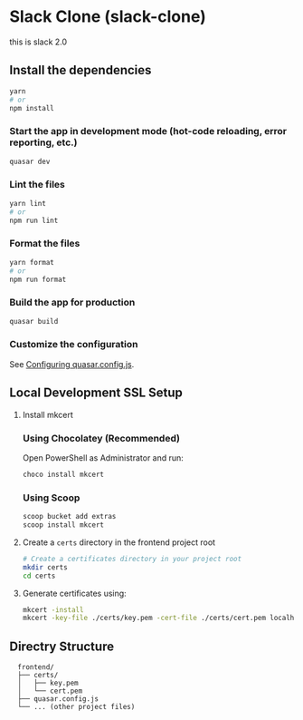 # Slack Clone (slack-clone)

this is  slack 2.0

## Install the dependencies
```bash
yarn
# or
npm install
```

### Start the app in development mode (hot-code reloading, error reporting, etc.)
```bash
quasar dev
```


### Lint the files
```bash
yarn lint
# or
npm run lint
```


### Format the files
```bash
yarn format
# or
npm run format
```



### Build the app for production
```bash
quasar build
```

### Customize the configuration
See [Configuring quasar.config.js](https://v2.quasar.dev/quasar-cli-vite/quasar-config-js).


## Local Development SSL Setup
1. Install mkcert
    ### Using Chocolatey (Recommended)
    Open PowerShell as Administrator and run:
    ```bash
    choco install mkcert
    ```

    ### Using Scoop
    ```bash
    scoop bucket add extras
    scoop install mkcert
    ```

2. Create a `certs` directory in the frontend project root
    ```bash
    # Create a certificates directory in your project root
    mkdir certs
    cd certs
    ```
3. Generate certificates using:
   ```bash
   mkcert -install
   mkcert -key-file ./certs/key.pem -cert-file ./certs/cert.pem localhost 127.0.0.1 ::1

    ```
## Directry Structure
```
  frontend/
  ├── certs/
  │   ├── key.pem
  │   └── cert.pem
  ├── quasar.config.js
  └── ... (other project files)
```
